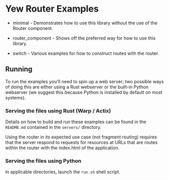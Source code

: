 # Yew Router Examples
- minimal - Demonstrates how to use this library without the use of the Router component.
- router_component - Shows off the preferred way for how to use this library.

- switch - Various examples for how to construct routes with the router.

## Running

To run the examples you'll need to spin up a web server; two possible ways of doing this are either using a Rust webserver or the built-in Python webserver (we suggest this because Python is installed by default on most systems).

### Serving the files using Rust (Warp / Actix)
Details on how to build and run these examples can be found in the `README.md` contained in the `servers/` directory.

Using the router in its expected use case (not fragment routing) requires that the server respond to requests for
resources at URLs that are routes within the router with the index.html of the application.

### Serving the files using Python
In applicable directories, launch the `run.sh` shell script.
